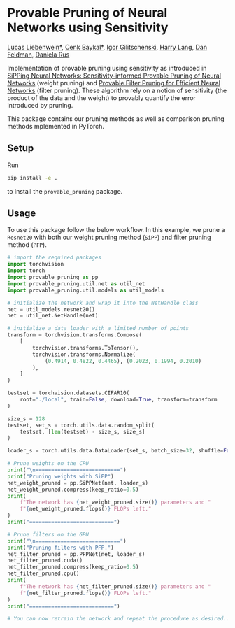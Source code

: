 # Provable Pruning of Neural Networks using Sensitivity
[Lucas Liebenwein*](http://www.mit.edu/~lucasl/), 
[Cenk Baykal*](http://www.mit.edu/~baykal/), 
[Igor Gilitschenski](https://www.gilitschenski.org/igor/), 
[Harry Lang](https://www.csail.mit.edu/person/harry-lang), 
[Dan Feldman](http://people.csail.mit.edu/dannyf/),
[Daniela Rus](http://danielarus.csail.mit.edu/)

Implementation of provable pruning using sensitivity as introduced in  [SiPPing
Neural Networks: Sensitivity-informed Provable Pruning of Neural Networks](https://arxiv.org/abs/1910.05422)
(weight pruning) and [Provable Filter Pruning for Efficient Neural
Networks](https://arxiv.org/abs/1911.07412) (filter pruning). These algorithm
rely on a notion of sensitivity (the product of the data and the weight) to
provably quantify the error introduced by pruning. 

This package contains our pruning methods as well as comparison pruning methods
mplemented in PyTorch.

## Setup
Run
```sh
pip install -e .
```
to install the `provable_pruning` package.

## Usage
To use this package follow the below workflow. In this example, we prune a
`Resnet20` with both our weight pruning method (`SiPP`) and filter pruning
method (`PFP`).
```python
# import the required packages
import torchvision
import torch
import provable_pruning as pp
import provable_pruning.util.net as util_net
import provable_pruning.util.models as util_models

# initialize the network and wrap it into the NetHandle class
net = util_models.resnet20()
net = util_net.NetHandle(net)

# initialize a data loader with a limited number of points
transform = torchvision.transforms.Compose(
    [
        torchvision.transforms.ToTensor(),
        torchvision.transforms.Normalize(
            (0.4914, 0.4822, 0.4465), (0.2023, 0.1994, 0.2010)
        ),
    ]
)

testset = torchvision.datasets.CIFAR10(
    root="./local", train=False, download=True, transform=transform
)

size_s = 128
testset, set_s = torch.utils.data.random_split(
    testset, [len(testset) - size_s, size_s]
)

loader_s = torch.utils.data.DataLoader(set_s, batch_size=32, shuffle=False)

# Prune weights on the CPU
print("\n===========================")
print("Pruning weights with SiPP")
net_weight_pruned = pp.SiPPNet(net, loader_s)
net_weight_pruned.compress(keep_ratio=0.5)
print(
    f"The network has {net_weight_pruned.size()} parameters and "
    f"{net_weight_pruned.flops()} FLOPs left."
)
print("===========================")

# Prune filters on the GPU
print("\n===========================")
print("Pruning filters with PFP.")
net_filter_pruned = pp.PFPNet(net, loader_s)
net_filter_pruned.cuda()
net_filter_pruned.compress(keep_ratio=0.5)
net_filter_pruned.cpu()
print(
    f"The network has {net_filter_pruned.size()} parameters and "
    f"{net_filter_pruned.flops()} FLOPs left."
)
print("===========================")

# You can now retrain the network and repeat the procedure as desired...
```